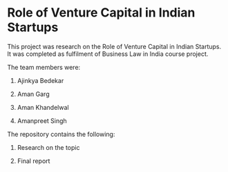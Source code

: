 # Role of Venture Capital in Indian Startups

This project was research on the Role of Venture Capital in Indian Startups. It was completed as fulfilment of Business Law in India course project.

The team members were:

1. Ajinkya Bedekar

2. Aman Garg

3. Aman Khandelwal

4. Amanpreet Singh

The repository contains the following:

1. Research on the topic

2. Final report